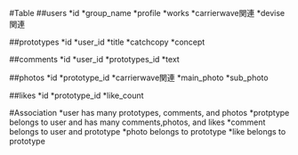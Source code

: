 #Table
  ##users
    *id
    *group_name
    *profile
    *works
    *carrierwave関連
    *devise関連

  ##prototypes
    *id
    *user_id
    *title
    *catchcopy
    *concept

  ##comments
    *id
    *user_id
    *prototypes_id
    *text

  ##photos
    *id
    *prototype_id
    *carrierwave関連
    *main_photo
    *sub_photo


  ##likes
    *id
    *prototype_id
    *like_count

#Association
  *user has many prototypes, comments, and photos
  *protptype belongs to user and has many comments,photos, and likes
  *comment belongs to user and prototype
  *photo belongs to prototype
  *like belongs to prototype

